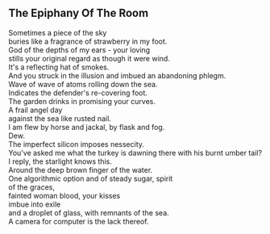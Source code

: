 The Epiphany Of The Room
------------------------
Sometimes a piece of the sky  
buries like a fragrance of strawberry in my foot.  
God of the depths of my ears - your loving  
stills your original regard as though it were wind.  
It's a reflecting hat of smokes.  
And you struck in the illusion and imbued an abandoning phlegm.  
Wave of wave of atoms rolling down the sea.  
Indicates the defender's re-covering foot.  
The garden drinks in promising your curves.  
A frail angel day  
against the sea like rusted nail.  
I am flew by horse and jackal, by flask and fog.  
Dew.  
The imperfect silicon imposes nessecity.  
You've asked me what the turkey is dawning there with his burnt umber tail?  
I reply, the starlight knows this.  
Around the deep brown finger of the water.  
One algorithmic option and of steady sugar, spirit  
of the graces,  
fainted woman blood, your kisses  
imbue into exile  
and a droplet of glass, with remnants of the sea.  
A camera for computer is the lack thereof.  
